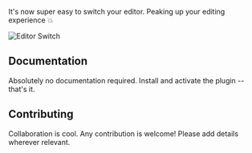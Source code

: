 It's now super easy to switch your editor. Peaking up your editing experience :boom:

![Editor Switch](https://media.giphy.com/media/3ohzdFHDBEG32PmWJO/giphy.gif)

## Documentation
Absolutely no documentation required. Install and activate the plugin -- that's it. 


## Contributing

Collaboration is cool. Any contribution is welcome! Please add details wherever relevant.